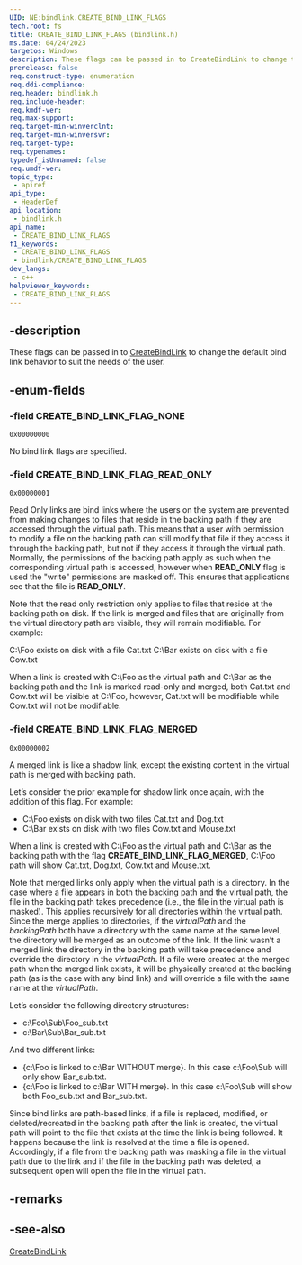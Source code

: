 ```yaml
---
UID: NE:bindlink.CREATE_BIND_LINK_FLAGS
tech.root: fs
title: CREATE_BIND_LINK_FLAGS (bindlink.h)
ms.date: 04/24/2023
targetos: Windows
description: These flags can be passed in to CreateBindLink to change the default bind link behavior to suit the needs of the user.
prerelease: false
req.construct-type: enumeration
req.ddi-compliance: 
req.header: bindlink.h
req.include-header: 
req.kmdf-ver: 
req.max-support: 
req.target-min-winverclnt: 
req.target-min-winversvr: 
req.target-type: 
req.typenames: 
typedef_isUnnamed: false
req.umdf-ver: 
topic_type:
 - apiref
api_type:
 - HeaderDef
api_location:
 - bindlink.h
api_name:
 - CREATE_BIND_LINK_FLAGS
f1_keywords:
 - CREATE_BIND_LINK_FLAGS
 - bindlink/CREATE_BIND_LINK_FLAGS
dev_langs:
 - c++
helpviewer_keywords:
 - CREATE_BIND_LINK_FLAGS
---
```


## -description

These flags can be passed in to [CreateBindLink](nf-bindlink-createbindlink.md) to change the default bind link behavior to suit the needs of the user.

## -enum-fields

### -field CREATE_BIND_LINK_FLAG_NONE

`0x00000000`

No bind link flags are specified.

### -field CREATE_BIND_LINK_FLAG_READ_ONLY

`0x00000001`

Read Only links are bind links where the users on the system are prevented from making changes to files that reside in the backing path if they are accessed through the virtual path. This means that a user with permission to modify a file on the backing path can still modify that file if they access it through the backing path, but not if they access it through the virtual path. Normally, the permissions of the backing path apply as such when the corresponding virtual path is accessed, however when **READ_ONLY** flag is used the "write" permissions are masked off. This ensures that applications see that the file is **READ_ONLY**.

Note that the read only restriction only applies to files that reside at the backing path on disk. If the link is merged and files that are originally from the virtual directory path are visible, they will remain modifiable. For example:

C:\\Foo exists on disk with a file Cat.txt
C:\\Bar exists on disk with a file Cow.txt

When a link is created with C:\\Foo as the virtual path and C:\\Bar as the backing path and the link is marked read-only and merged, both Cat.txt and Cow.txt will be visible at C:\\Foo, however, Cat.txt will be modifiable while Cow.txt will not be modifiable.

### -field CREATE_BIND_LINK_FLAG_MERGED

`0x00000002`

A merged link is like a shadow link, except the existing content in the virtual path is merged with backing path.

Let’s consider the prior example for shadow link once again, with the addition of this flag. For example:

- C:\\Foo exists on disk with two files Cat.txt and Dog.txt
- C:\\Bar exists on disk with two files Cow.txt and Mouse.txt

When a link is created with C:\\Foo as the virtual path and C:\\Bar as the backing path with the flag **CREATE_BIND_LINK_FLAG_MERGED**, C:\Foo path will show Cat.txt, Dog.txt, Cow.txt and Mouse.txt.

Note that merged links only apply when the virtual path is a directory. In the case where a file appears in both the backing path and the virtual path, the file in the backing path takes precedence (i.e., the file in the virtual path is masked). This applies recursively for all directories within the virtual path. Since the merge applies to directories, if the *virtualPath* and the *backingPath* both have a directory with the same name at the same level, the directory will be merged as an outcome of the link. If the link wasn’t a merged link the directory in the backing path will take precedence and override the directory in the *virtualPath*. If a file were created at the merged path when the merged link exists, it will be physically created at the backing path (as is the case with any bind link) and will override a file with the same name at the *virtualPath*.

Let’s consider the following directory structures:

- c:\Foo\Sub\Foo_sub.txt
- c:\Bar\Sub\Bar_sub.txt

And two different links:

- {c:\\Foo is linked to c:\\Bar WITHOUT merge}. In this case c:\\Foo\\Sub will only show Bar_sub.txt.
- {c:\\Foo is linked to c:\\Bar WITH merge}. In this case c:\\Foo\\Sub will show both Foo_sub.txt and Bar_sub.txt.

Since bind links are path-based links, if a file is replaced, modified, or deleted/recreated in the backing path after the link is created, the virtual path will point to the file that exists at the time the link is being followed. It happens because the link is resolved at the time a file is opened. Accordingly, if a file from the backing path was masking a file in the virtual path due to the link and if the file in the backing path was deleted, a subsequent open will open the file in the virtual path.

## -remarks

## -see-also

[CreateBindLink](nf-bindlink-createbindlink.md)
